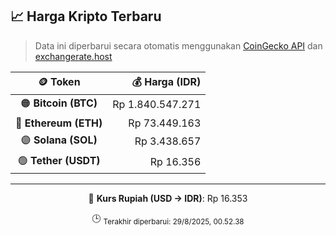 

<!-- HARGA_KRIPTO -->
## 📈 Harga Kripto Terbaru

> Data ini diperbarui secara otomatis menggunakan [CoinGecko API](https://www.coingecko.com/) dan [exchangerate.host](https://exchangerate.host/)

<div align="center">

| 🪙 Token | 💰 Harga (IDR) |
|:------:|---------------:|
| 🟠 **Bitcoin (BTC)**   | Rp 1.840.547.271 |
| 🔵 **Ethereum (ETH)**  | Rp 73.449.163 |
| 🟣 **Solana (SOL)**    | Rp 3.438.657 |
| 🟢 **Tether (USDT)**   | Rp 16.356 |

---

💱 **Kurs Rupiah (USD → IDR)**: Rp 16.353

🕒 <sub>Terakhir diperbarui: 29/8/2025, 00.52.38</sub>

</div>
<!-- /HARGA_KRIPTO -->